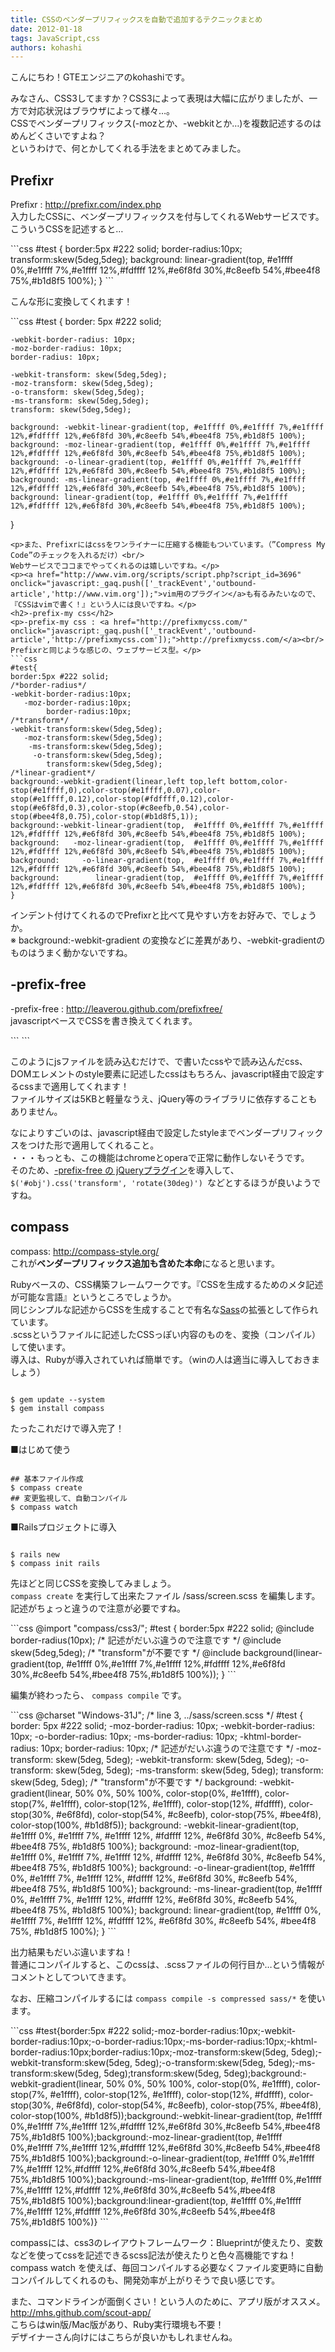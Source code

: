 ```yaml
---
title: CSSのベンダープリフィックスを自動で追加するテクニックまとめ
date: 2012-01-18
tags: JavaScript,css
authors: kohashi
---
```

 
<p>こんにちわ！GTEエンジニアのkohashiです。</p>
<p>みなさん、CSS3してますか？CSS3によって表現は大幅に広がりましたが、一方で対応状況はブラウザによって様々…。<br/>
CSSでベンダープリフィックス(-mozとか、-webkitとか…)を複数記述するのはめんどくさいですよね？<br/>
というわけで、何とかしてくれる手法をまとめてみました。</p>
<h2>Prefixr</h2>
<p>Prefixr : <a href="http://prefixr.com/index.php" onclick="javascript:_gaq.push(['_trackEvent','outbound-article','http://prefixr.com']);">http://prefixr.com/index.php</a><br/>
入力したCSSに、ベンダープリフィックスを付与してくれるWebサービスです。<br/>
こういうCSSを記述すると…</p>
```css
#test {
	border:5px #222 solid;
	border-radius:10px;
	transform:skew(5deg,5deg);
	background: linear-gradient(top,  #e1ffff 0%,#e1ffff 7%,#e1ffff 12%,#fdffff 12%,#e6f8fd 30%,#c8eefb 54%,#bee4f8 75%,#b1d8f5 100%);
	}
```
<p>こんな形に変換してくれます！</p>
```css
#test {
	border: 5px #222 solid;

	-webkit-border-radius: 10px;
	-moz-border-radius: 10px;
	border-radius: 10px;

	-webkit-transform: skew(5deg,5deg);
	-moz-transform: skew(5deg,5deg);
	-o-transform: skew(5deg,5deg);
	-ms-transform: skew(5deg,5deg);
	transform: skew(5deg,5deg);

	background: -webkit-linear-gradient(top, #e1ffff 0%,#e1ffff 7%,#e1ffff 12%,#fdffff 12%,#e6f8fd 30%,#c8eefb 54%,#bee4f8 75%,#b1d8f5 100%);
	background: -moz-linear-gradient(top, #e1ffff 0%,#e1ffff 7%,#e1ffff 12%,#fdffff 12%,#e6f8fd 30%,#c8eefb 54%,#bee4f8 75%,#b1d8f5 100%);
	background: -o-linear-gradient(top, #e1ffff 0%,#e1ffff 7%,#e1ffff 12%,#fdffff 12%,#e6f8fd 30%,#c8eefb 54%,#bee4f8 75%,#b1d8f5 100%);
	background: -ms-linear-gradient(top, #e1ffff 0%,#e1ffff 7%,#e1ffff 12%,#fdffff 12%,#e6f8fd 30%,#c8eefb 54%,#bee4f8 75%,#b1d8f5 100%);
	background: linear-gradient(top, #e1ffff 0%,#e1ffff 7%,#e1ffff 12%,#fdffff 12%,#e6f8fd 30%,#c8eefb 54%,#bee4f8 75%,#b1d8f5 100%);
}
```
<p>また、Prefixrにはcssをワンライナーに圧縮する機能もついています。（”Compress My Code”のチェックを入れるだけ）<br/>
Webサービスでココまでやってくれるのは嬉しいですね。</p>
<p><a href="http://www.vim.org/scripts/script.php?script_id=3696" onclick="javascript:_gaq.push(['_trackEvent','outbound-article','http://www.vim.org']);">vim用のプラグイン</a>も有るみたいなので、『CSSはvimで書く！』という人には良いですね。</p>
<h2>-prefix-my css</h2>
<p>-prefix-my css : <a href="http://prefixmycss.com/" onclick="javascript:_gaq.push(['_trackEvent','outbound-article','http://prefixmycss.com']);">http://prefixmycss.com/</a><br/>
Prefixrと同じような感じの、ウェブサービス型。</p>
```css
#test{
border:5px #222 solid;
/*border-radius*/
-webkit-border-radius:10px;
   -moz-border-radius:10px;
        border-radius:10px;
/*transform*/
-webkit-transform:skew(5deg,5deg);
   -moz-transform:skew(5deg,5deg);
    -ms-transform:skew(5deg,5deg);
     -o-transform:skew(5deg,5deg);
        transform:skew(5deg,5deg);
/*linear-gradient*/
background:-webkit-gradient(linear,left top,left bottom,color-stop(#e1ffff,0),color-stop(#e1ffff,0.07),color-stop(#e1ffff,0.12),color-stop(#fdffff,0.12),color-stop(#e6f8fd,0.3),color-stop(#c8eefb,0.54),color-stop(#bee4f8,0.75),color-stop(#b1d8f5,1));
background:-webkit-linear-gradient(top,  #e1ffff 0%,#e1ffff 7%,#e1ffff 12%,#fdffff 12%,#e6f8fd 30%,#c8eefb 54%,#bee4f8 75%,#b1d8f5 100%);
background:   -moz-linear-gradient(top,  #e1ffff 0%,#e1ffff 7%,#e1ffff 12%,#fdffff 12%,#e6f8fd 30%,#c8eefb 54%,#bee4f8 75%,#b1d8f5 100%);
background:     -o-linear-gradient(top,  #e1ffff 0%,#e1ffff 7%,#e1ffff 12%,#fdffff 12%,#e6f8fd 30%,#c8eefb 54%,#bee4f8 75%,#b1d8f5 100%);
background:        linear-gradient(top,  #e1ffff 0%,#e1ffff 7%,#e1ffff 12%,#fdffff 12%,#e6f8fd 30%,#c8eefb 54%,#bee4f8 75%,#b1d8f5 100%);
}
```
<p>インデント付けてくれるのでPrefixrと比べて見やすい方をお好みで、でしょうか。<br/>
※ background:-webkit-gradient の変換などに差異があり、-webkit-gradientのものはうまく動かないですね。</p>
<h2>-prefix-free</h2>
<p>-prefix-free : <a href="http://leaverou.github.com/prefixfree/" onclick="javascript:_gaq.push(['_trackEvent','outbound-article','http://leaverou.github.com']);">http://leaverou.github.com/prefixfree/</a><br/>
javascriptベースでCSSを書き換えてくれます。</p>
```
<script src="prefixfree.js"></script>
```
<p>このようにjsファイルを読み込むだけで、<style>～</style>で書いたcssや<link rel=”stylesheet” type=”text/css” />で読み込んだcss、DOMエレメントのstyle要素に記述したcssはもちろん、javascript経由で設定するcssまで適用してくれます！<br/>
ファイルサイズは5KBと軽量なうえ、jQuery等のライブラリに依存することもありません。</p>
<p>なによりすごいのは、javascript経由で設定したstyleまでベンダープリフィックスをつけた形で適用してくれること。<br/>
・・・もっとも、この機能はchromeとoperaで正常に動作しないそうです。<br/>
そのため、<a href="https://raw.github.com/LeaVerou/prefixfree/master/plugins/prefixfree.jquery.js" onclick="javascript:_gaq.push(['_trackEvent','download','http://raw.github.com/LeaVerou/prefixfree/master/plugins/prefixfree.jquery.js']);">-prefix-free の jQueryプラグイン</a>を導入して、<code> $('#obj').css('transform', 'rotate(30deg)') </code>などとするほうが良いようですね。</p>
<h2>compass</h2>
<p>compass: <a href="http://compass-style.org/" onclick="javascript:_gaq.push(['_trackEvent','outbound-article','http://compass-style.org']);">http://compass-style.org/</a><br/>
これが<strong>ベンダープリフィックス追加も含めた本命</strong>になると思います。</p>
<p>Rubyベースの、CSS構築フレームワークです。『CSSを生成するためのメタ記述が可能な言語』というところでしょうか。<br/>
同じシンプルな記述からCSSを生成することで有名な<a href="http://sass-lang.com/" onclick="javascript:_gaq.push(['_trackEvent','outbound-article','http://sass-lang.com']);">Sass</a>の拡張として作られています。<br/>
.scssというファイルに記述したCSSっぽい内容のものを、変換（コンパイル）して使います。<br/>
導入は、Rubyが導入されていれば簡単です。（winの人は適当に導入しておきましょう）</p>
<pre><code>
$ gem update --system
$ gem install compass
</code></pre>
<p>たったこれだけで導入完了！</p>
<p>■はじめて使う</p>
<pre><code>
## 基本ファイル作成
$ compass create
## 変更監視して、自動コンパイル
$ compass watch
</code></pre>
<p>■Railsプロジェクトに導入</p>
<pre><code>
$ rails new <myproject>
$ compass init rails <myproject>
</myproject></myproject></code></pre>
<p>先ほどと同じCSSを変換してみましょう。<br/>
<code>compass create</code> を実行して出来たファイル /sass/screen.scss を編集します。<br/>
記述がちょっと違うので注意が必要ですね。</p>
```css
@import "compass/css3/";
#test {
	border:5px #222 solid;
	@include border-radius(10px); /* 記述がだいぶ違うので注意です */
	@include skew(5deg,5deg); /* "transform"が不要です */
	@include background(linear-gradient(top,  #e1ffff 0%,#e1ffff 7%,#e1ffff 12%,#fdffff 12%,#e6f8fd 30%,#c8eefb 54%,#bee4f8 75%,#b1d8f5 100%));
	}
```
<p>編集が終わったら、 <code>compass compile</code> です。</p>
```css
@charset "Windows-31J";
/* line 3, ../sass/screen.scss */
#test {
  border: 5px #222 solid;
  -moz-border-radius: 10px;
  -webkit-border-radius: 10px;
  -o-border-radius: 10px;
  -ms-border-radius: 10px;
  -khtml-border-radius: 10px;
  border-radius: 10px;
  /* 記述がだいぶ違うので注意です */
  -moz-transform: skew(5deg, 5deg);
  -webkit-transform: skew(5deg, 5deg);
  -o-transform: skew(5deg, 5deg);
  -ms-transform: skew(5deg, 5deg);
  transform: skew(5deg, 5deg);
  /* "transform"が不要です */
  background: -webkit-gradient(linear, 50% 0%, 50% 100%, color-stop(0%, #e1ffff), color-stop(7%, #e1ffff), color-stop(12%, #e1ffff), color-stop(12%, #fdffff), color-stop(30%, #e6f8fd), color-stop(54%, #c8eefb), color-stop(75%, #bee4f8), color-stop(100%, #b1d8f5));
  background: -webkit-linear-gradient(top, #e1ffff 0%, #e1ffff 7%, #e1ffff 12%, #fdffff 12%, #e6f8fd 30%, #c8eefb 54%, #bee4f8 75%, #b1d8f5 100%);
  background: -moz-linear-gradient(top, #e1ffff 0%, #e1ffff 7%, #e1ffff 12%, #fdffff 12%, #e6f8fd 30%, #c8eefb 54%, #bee4f8 75%, #b1d8f5 100%);
  background: -o-linear-gradient(top, #e1ffff 0%, #e1ffff 7%, #e1ffff 12%, #fdffff 12%, #e6f8fd 30%, #c8eefb 54%, #bee4f8 75%, #b1d8f5 100%);
  background: -ms-linear-gradient(top, #e1ffff 0%, #e1ffff 7%, #e1ffff 12%, #fdffff 12%, #e6f8fd 30%, #c8eefb 54%, #bee4f8 75%, #b1d8f5 100%);
  background: linear-gradient(top, #e1ffff 0%, #e1ffff 7%, #e1ffff 12%, #fdffff 12%, #e6f8fd 30%, #c8eefb 54%, #bee4f8 75%, #b1d8f5 100%);
}
```
<p>出力結果もだいぶ違いますね！<br/>
普通にコンパイルすると、このcssは、.scssファイルの何行目か…という情報がコメントとしてついてきます。</p>
<p>なお、圧縮コンパイルするには <code>compass compile -s compressed sass/*</code> を使います。</p>
```css
#test{border:5px #222 solid;-moz-border-radius:10px;-webkit-border-radius:10px;-o-border-radius:10px;-ms-border-radius:10px;-khtml-border-radius:10px;border-radius:10px;-moz-transform:skew(5deg, 5deg);-webkit-transform:skew(5deg, 5deg);-o-transform:skew(5deg, 5deg);-ms-transform:skew(5deg, 5deg);transform:skew(5deg, 5deg);background:-webkit-gradient(linear, 50% 0%, 50% 100%, color-stop(0%, #e1ffff), color-stop(7%, #e1ffff), color-stop(12%, #e1ffff), color-stop(12%, #fdffff), color-stop(30%, #e6f8fd), color-stop(54%, #c8eefb), color-stop(75%, #bee4f8), color-stop(100%, #b1d8f5));background:-webkit-linear-gradient(top, #e1ffff 0%,#e1ffff 7%,#e1ffff 12%,#fdffff 12%,#e6f8fd 30%,#c8eefb 54%,#bee4f8 75%,#b1d8f5 100%);background:-moz-linear-gradient(top, #e1ffff 0%,#e1ffff 7%,#e1ffff 12%,#fdffff 12%,#e6f8fd 30%,#c8eefb 54%,#bee4f8 75%,#b1d8f5 100%);background:-o-linear-gradient(top, #e1ffff 0%,#e1ffff 7%,#e1ffff 12%,#fdffff 12%,#e6f8fd 30%,#c8eefb 54%,#bee4f8 75%,#b1d8f5 100%);background:-ms-linear-gradient(top, #e1ffff 0%,#e1ffff 7%,#e1ffff 12%,#fdffff 12%,#e6f8fd 30%,#c8eefb 54%,#bee4f8 75%,#b1d8f5 100%);background:linear-gradient(top, #e1ffff 0%,#e1ffff 7%,#e1ffff 12%,#fdffff 12%,#e6f8fd 30%,#c8eefb 54%,#bee4f8 75%,#b1d8f5 100%)}
```
<p>compassには、css3のレイアウトフレームワーク：Blueprintが使えたり、変数などを使ってcssを記述できるscss記法が使えたりと色々高機能ですね！<br/>
compass watch を使えば、毎回コンパイルする必要なくファイル変更時に自動コンパイルしてくれるのも、開発効率が上がりそうで良い感じです。</p>
<p>また、コマンドラインが面倒くさい！という人のために、アプリ版がオススメ。<br/>
<a href="http://mhs.github.com/scout-app/" onclick="javascript:_gaq.push(['_trackEvent','outbound-article','http://mhs.github.com']);">http://mhs.github.com/scout-app/</a><br/>
こちらはwin版/Mac版があり、Ruby実行環境も不要！<br/>
デザイナーさん向けにはこちらが良いかもしれませんね。</p>
